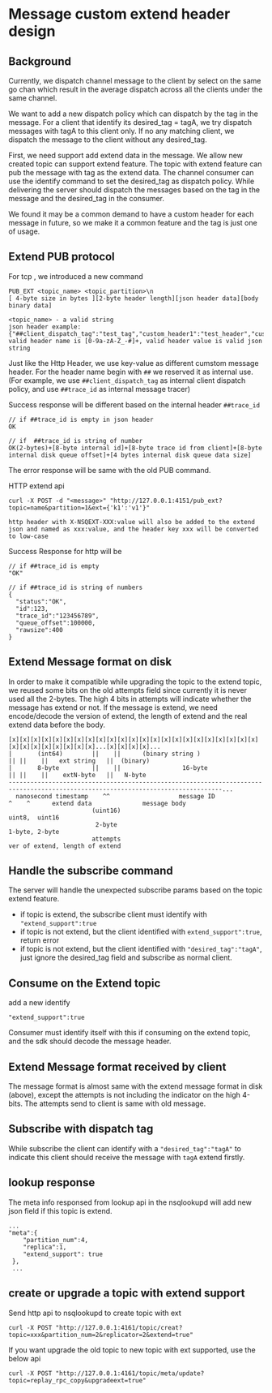 # Message custom extend header design

## Background

Currently, we dispatch channel message to the client by select on the same go chan which result in the average dispatch across all the clients under the same channel.

We want to add a new dispatch policy which can dispatch by the tag in the message. For a client that identify its desired_tag = tagA, we try dispatch messages with tagA to this client only. If no any matching client, we dispatch the message to the client without any desired_tag.

First, we need support add extend data in the message. We allow new created topic can support extend feature.
The topic with extend feature can pub the message with tag as the extend data. The channel consumer can use the identify command to set the desired_tag as dispatch policy. While delivering the server should dispatch the messages based on the tag in the message and the desired_tag in the consumer.

We found it may be a common demand to have a custom header for each message in future, so we make it a common feature and the tag is just one of usage.

## Extend PUB protocol

For tcp , we introduced a new command

```
PUB_EXT <topic_name> <topic_partition>\n
[ 4-byte size in bytes ][2-byte header length][json header data][body binary data]
 
<topic_name> - a valid string
json header example: {"##client_dispatch_tag":"test_tag","custom_header1":"test_header","custom_h2":"test"}
valid header name is [0-9a-zA-Z_-#]+, valid header value is valid json string
```

Just like the Http Header, we use key-value as different cumstom message header. For the header name begin with `##` we reserved it as internal use. (For example, we use `##client_dispatch_tag` as internal client dispatch policy, and use `##trace_id` as internal message tracer)

Success response will be different based on the internal header `##trace_id`
```
// if ##trace_id is empty in json header
OK

// if  ##trace_id is string of number
OK(2-bytes)+[8-byte internal id]+[8-byte trace id from client]+[8-byte internal disk queue offset]+[4 bytes internal disk queue data size]
```
The error response will be same with the old PUB command.

HTTP extend api
```
curl -X POST -d "<message>" "http://127.0.0.1:4151/pub_ext?topic=name&partition=1&ext={'k1':'v1'}"
  
http header with X-NSQEXT-XXX:value will also be added to the extend json and named as xxx:value, and the header key xxx will be converted to low-case

```
Success Response for http will be 
```
// if ##trace_id is empty
"OK"
 
// if ##trace_id is string of numbers
{ 
  "status":"OK",
  "id":123,
  "trace_id":"123456789",
  "queue_offset":100000,
  "rawsize":400
}
```

## Extend Message format on disk
In order to make it compatible while upgrading the topic to the extend topic, we reused some bits on the old attempts field since currently it is never used all the 2-bytes. The high 4 bits in attempts will indicate whether the message has extend or not. If the message is extend, we need encode/decode the version of extend, the length of extend and the real extend data before the body.

```
[x][x][x][x][x][x][x][x][x][x][x][x][x][x][x][x][x][x][x][x][x][x][x][x][x][x][x][x][x][x][x]...[x][x][x][x]...
|       (int64)        ||    ||      (binary string )                        || ||    ||   ext string   ||  (binary)
|       8-byte         ||    ||                 16-byte                      || ||    ||    extN-byte   ||   N-byte
---------------------------------------------------------------------------------------------------------------------------------...
  nanosecond timestamp    ^^                   message ID                      ^    ^      extend data              message body
                       (uint16)                                            uint8,  uint16
                        2-byte                                             1-byte, 2-byte
                       attempts                                     ver of extend, length of extend

```

## Handle the subscribe command
The server will handle the unexpected subscribe params based on the topic extend feature.
- if topic is extend, the subscribe client must identify with  `"extend_support":true`
- if topic is not extend, but the client identified with `extend_support":true`, return error
- if topic is not extend, but the client identified with `"desired_tag":"tagA"`, just ignore the desired_tag field and subscribe as normal client.

## Consume on the Extend topic
add a new identify 
```
"extend_support":true
```
Consumer must identify itself with this if consuming on the extend topic, and the sdk should decode the message header.

## Extend Message format received by client
The message format is almost same with the extend message format in disk (above), except the attempts is not including the indicator on the high 4-bits. The attempts send to client is same with old message.

## Subscribe with dispatch tag
While subscribe the client can identify with a `"desired_tag":"tagA"` to indicate this client should receive the message with `tagA` extend firstly.

## lookup response
The meta info responsed from lookup api in the nsqlookupd will add new json field if this topic is extend.
```
...
"meta":{       
    "partition_num":4,
    "replica":1,
    "extend_support": true
 },
 ...
```

## create or upgrade a topic with extend support 
Send http api to nsqlookupd to create topic with ext
```
curl -X POST "http://127.0.0.1:4161/topic/creat?topic=xxx&partition_num=2&replicator=2&extend=true"
```
If you want upgrade the old topic to new topic with ext supported, use the below api
```
curl -X POST "http://127.0.0.1:4161/topic/meta/update?topic=replay_rpc_copy&upgradeext=true"
```

